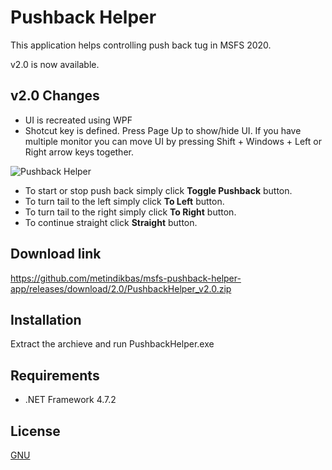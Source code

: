 # Pushback Helper

This application helps controlling push back tug in MSFS 2020.

v2.0 is now available. 

## v2.0 Changes
- UI is recreated using WPF
- Shotcut key is defined. Press  Page Up to show/hide UI. If you have multiple monitor you can move UI by pressing Shift + Windows + Left or Right arrow keys together.

![Pushback Helper](https://i.ibb.co/R0qtPXJ/Pushback-Helperv2-0.png)

- To start or stop push back simply click **Toggle Pushback** button.
- To turn tail to the left simply click **To Left** button.
- To turn tail to the right simply click **To Right** button.
- To continue straight click **Straight** button.



## Download link

https://github.com/metindikbas/msfs-pushback-helper-app/releases/download/2.0/PushbackHelper_v2.0.zip



## Installation

Extract the archieve and run PushbackHelper.exe



## Requirements
- .NET Framework 4.7.2



## License
[GNU](https://www.gnu.org/licenses/gpl-3.0.en.html)
